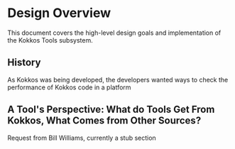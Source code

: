 # Design Overview

This document covers the high-level design goals and implementation of the Kokkos Tools subsystem.

## History

As Kokkos was being developed, the developers wanted ways to check the performance of Kokkos code in a platform

## A Tool's Perspective: What do Tools Get From Kokkos, What Comes from Other Sources?

Request from Bill Williams, currently a stub section